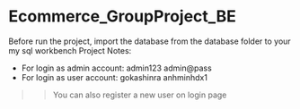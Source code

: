 # Ecommerce_GroupProject_BE
Before run the project, import the database from the database folder to  your my sql workbench
Project Notes:
- For login as admin account: 
admin123
admin@pass
- For login as user account: 
gokashinra
anhminhdx1
>>You can also register a new user on login page 
